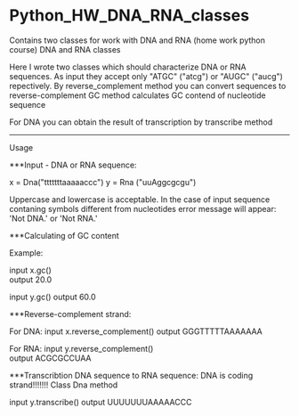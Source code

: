 # Python_HW_DNA_RNA_classes
Contains two classes for work with DNA and RNA (home work python course)
DNA and RNA classes


Here I wrote two classes which should characterize DNA or RNA sequences. 
As input they accept only "ATGC" ("atcg") or "AUGC" ("aucg") repectively.
By reverse_complement  method you can convert sequences to reverse-complement
GC method calculates GC contend of nucleotide sequence

For DNA you can obtain the result of transcription by transcribe method

******************************************************************************************************
Usage  

***Input - DNA or RNA sequence: 

x = Dna("tttttttaaaaaccc")
y = Rna ("uuAggcgcgu")

Uppercase and lowercase is acceptable. In the case of input sequence contaning symbols different from nucleotides error message will appear: 'Not DNA.' or 'Not RNA.'


***Calculating of GC content 

Example:

input   x.gc()  
output  20.0 

input   y.gc()
output  60.0


***Reverse-complement strand: 

For DNA:
input   x.reverse_complement() 
output  GGGTTTTTAAAAAAA      


For RNA:
input   y.reverse_complement()    
output  ACGCGCCUAA   

***Transcribtion DNA sequence to RNA sequence: 
DNA is coding strand!!!!!!!
Class Dna method

input   y.transcribe() 
output  UUUUUUUAAAAACCC
    
